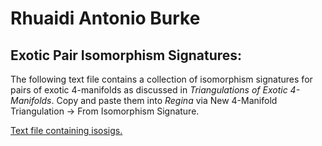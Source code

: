 # Rhuaidi Antonio Burke

## Exotic Pair Isomorphism Signatures:
The following text file contains a collection of isomorphism signatures for pairs of exotic 4-manifolds as discussed in *Triangulations of Exotic 4-Manifolds*. Copy and paste them into *Regina* via New 4-Manifold Triangulation -> From Isomorphism Signature.

[Text file containing isosigs.](https://gist.githubusercontent.com/raburke/c8ffcc1df50494d8e67013d3c309dec1/raw/b0d8fa354d4deebc820226879b15060241a27ff9/Exotic_Pair_Isomorphism_Signatures.txt)
